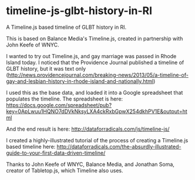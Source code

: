 timeline-js-glbt-history-in-RI
==============================

A Timeline.js based timeline of GLBT history in RI.  

This is based on Balance Media's Timeline.js, created in partnership with John Keefe of WNYC. 

I wanted to try out Timeline.js, and gay marriage was passed in Rhode Island today.  I noticed that the Providence Journal
published a timeline of GLBT history, but it was text only (http://news.providencejournal.com/breaking-news/2013/05/a-timeline-of-gay-and-lesbian-history-in-rhode-island-and-nationally.html)

I used this as the base data, and loaded it into a Google spreadsheet that populates the timeline. 
The spreadsheet is here: https://docs.google.com/spreadsheet/pub?key=0ApLwuu1HQNO7dDVkNksyLXA4ckRxbGpwX254dkhPV1E&output=html

And the end result is here: 
http://dataforradicals.com/js/timeline-js/

I created a highly-illustrated tutorial of the process of creating a Timeline.js based timeline here: 
http://dataforradicals.com/the-absurdly-illustrated-guide-to-your-first-data-driven-timeline/

Thanks to John Keefe of WNYC, Balance Media, and Jonathan Soma, creator of Tabletop.js, which Timeline also uses.
